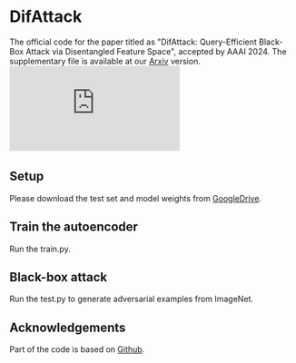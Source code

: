 # DifAttack
The official code for the paper titled as "DifAttack: Query-Efficient Black-Box Attack via Disentangled Feature Space", accepted by AAAI 2024.
The supplementary file is available at our [Arxiv](https://arxiv.org/abs/2309.14585) version.
![Overview](https://github.com/csjunjun/DifAttack/blob/master/Overview.pdf)

## Setup
Please download the test set and model weights from [GoogleDrive](https://drive.google.com/drive/folders/1o4yPWxAC575PT_mQSxV4d7BCLCbC2oRV?usp=sharing).

## Train the autoencoder
Run the train.py.

## Black-box attack
Run the test.py to generate adversarial examples from ImageNet.


## Acknowledgements
Part of the code is based on [Github](https://github.com/SikanderBinMukaram/ImageReconstructionAutoEncoder/blob/main/ImageReconstruction.ipynb).

